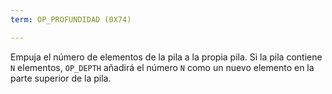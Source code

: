 ```yaml
---
term: OP_PROFUNDIDAD (0X74)

---
```

Empuja el número de elementos de la pila a la propia pila. Si la pila contiene `N` elementos, `OP_DEPTH` añadirá el número `N` como un nuevo elemento en la parte superior de la pila.